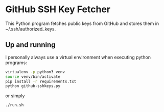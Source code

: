# GitHub SSH Key Fetcher
 This Python program fetches public keys from GitHub and stores them in ~/.ssh/authorized_keys.

## Up and running

I personally always use a virtual environment when executing python programs:

```bash
virtualenv -p python3 venv
source venv/bin/activate
pip install -r requirements.txt
python github-sshkeys.py
```

or simply

```bash
./run.sh
```